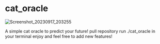 # cat_oracle

![Screenshot_20230917_203255](https://github.com/lopinhe/cat_oracle/assets/133334464/abe0953a-3c7e-4fa9-af70-4fba6062760c)

A simple cat oracle to predict your future!
pull repository
run ./cat_oracle in your terminal
enjoy and feel free to add new features!
